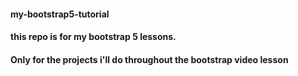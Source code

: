 #### my-bootstrap5-tutorial

#### this repo is for my bootstrap 5 lessons.

#### Only for the projects i'll do throughout the bootstrap video lesson
